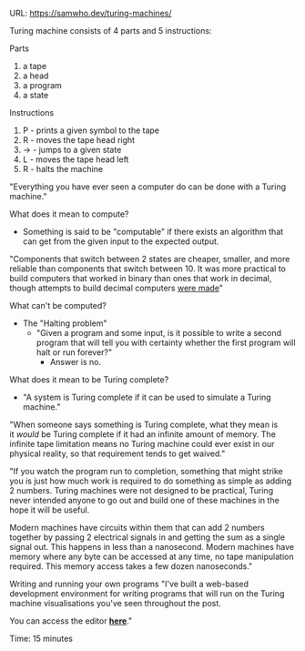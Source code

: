 URL: https://samwho.dev/turing-machines/

Turing machine consists of 4 parts and 5 instructions:

Parts
1. a tape
2. a head
3. a program
4. a state

Instructions
1. P - prints a given symbol to the tape
2. R - moves the tape head right
3. -> - jumps to a given state
4. L - moves the tape head left
5. R - halts the machine

"Everything you have ever seen a computer do can be done with a Turing machine."


What does it mean to compute?
* Something is said to be "computable" if there exists an algorithm that can get from the given input to the expected output.

"Components that switch between 2 states are cheaper, smaller, and more reliable than components that switch between 10. It was more practical to build computers that worked in binary than ones that work in decimal, though attempts to build decimal computers [were made](https://en.wikipedia.org/wiki/Decimal_computer)"


What can't be computed?
* The "Halting problem"
	* "Given a program and some input, is it possible to write a second program that will tell you with certainty whether the first program will halt or run forever?"
		* Answer is no.

What does it mean to be Turing complete?
* "A system is Turing complete if it can be used to simulate a Turing machine."

"When someone says something is Turing complete, what they mean is it _would_ be Turing complete if it had an infinite amount of memory. The infinite tape limitation means no Turing machine could ever exist in our physical reality, so that requirement tends to get waived."

"If you watch the program run to completion, something that might strike you is just how much work is required to do something as simple as adding 2 numbers. Turing machines were not designed to be practical, Turing never intended anyone to go out and build one of these machines in the hope it will be useful.

Modern machines have circuits within them that can add 2 numbers together by passing 2 electrical signals in and getting the sum as a single signal out. This happens in less than a nanosecond. Modern machines have memory where any byte can be accessed at any time, no tape manipulation required. This memory access takes a few dozen nanoseconds."


Writing and running your own programs
"I've built a web-based development environment for writing programs that will run on the Turing machine visualisations you've seen throughout the post.

You can access the editor **[here](https://samwho.dev/christopher)**."

Time: 15 minutes
